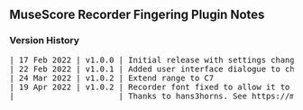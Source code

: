 ## MuseScore Recorder Fingering Plugin Notes

### Version History

<pre>
| 17 Feb 2022 | v1.0.0 | Initial release with settings changed by editing the QML file.
| 22 Feb 2022 | v1.0.1 | Added user interface dialogue to change setttings.
| 24 Mar 2022 | v1.0.2 | Extend range to C7
| 19 Apr 2022 | v1.0.2 | Recorder font fixed to allow it to install properly on macOS
|                      | Thanks to hans3horns. See https://musescore.org/en/node/331274
</pre>

